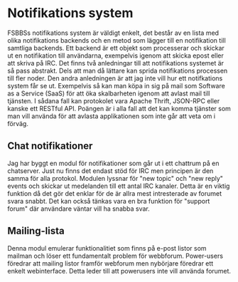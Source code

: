
Notifikations system
=====================

FSBBSs notifikations system är väldigt enkelt, det består av en lista
med olika notifikations backends och en metod som lägger till en
notifikation till samtliga backends. Ett backend är ett objekt som
processerar och skickar ut en notifikation till användarna, exempelvis
igenom att skicka epost eller att skriva på IRC. Det finns två
anledningar till att notifikations systemet är så pass abstrakt. Dels
att man då lättare kan sprida notifikations processen till fler
noder. Den andra anledningen är att jag inte vill hur ett notifkations
system får se ut. Exempelvis så kan man köpa in sig på mail som
Software as a Service (SaaS) för att öka skalbarheten igenom att
avlast mail till tjänsten. I sådana fall kan protokolet vara Apache
Thrift, JSON-RPC eller kanske ett RESTful API. Poängen är i alla fall
att det kan komma tjänster som man vill använda för att avlasta
applikationen som inte går att veta om i förväg.

Chat notifikationer
-------------------

Jag har byggt en modul för notifikationer som går ut i ett chattrum på
en chatserver. Just nu finns det endast stöd för IRC men principen är
den samma för alla protokol. Modulen lyssnar för "new topic" och "new
reply" events och skickar ut medelanden till ett antal IRC
kanaler. Detta är en viktig funktion då det gör det enklar för de är
allra mest intresterade av forumet svara snabbt. Det kan också tänkas
vara en bra funktion för "support forum" där användare väntar vill ha
snabba svar.

Mailing-lista
---------------

Denna modul emulerar funktionalitiet som finns på e-post listor som
mailman och löser ett fundamentalt problem för webbforum. Power-users
föredrar att mailing listor framför webforum men nybörjare föredrar
ett enkelt webinterface. Detta leder till att powerusers inte vill
använda forumet.


